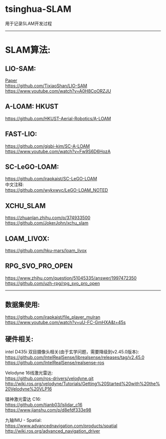 # tsinghua-SLAM

用于记录SLAM开发过程

----
# SLAM算法:
     
## LIO-SAM: 
[Paper](paper/Ji_LidarMapping_RSS2014_v8.pdf)       
https://github.com/TixiaoShan/LIO-SAM       
https://www.youtube.com/watch?v=A0H8CoORZJU

## A-LOAM: HKUST        
https://github.com/HKUST-Aerial-Robotics/A-LOAM

## FAST-LIO:       
https://github.com/gisbi-kim/SC-A-LOAM      
https://www.youtube.com/watch?v=Fw9S6D6HozA

## SC-LeGO-LOAM:       
https://github.com/irapkaist/SC-LeGO-LOAM       
中文注释:   
https://github.com/wykxwyc/LeGO-LOAM_NOTED

## XCHU_SLAM
https://zhuanlan.zhihu.com/p/374933500      
https://github.com/JokerJohn/xchu_slam      

## LOAM_LIVOX:     
https://github.com/hku-mars/loam_livox

## RPG_SVO_PRO_OPEN
https://www.zhihu.com/question/51045335/answer/1997472350       
https://github.com/uzh-rpg/rpg_svo_pro_open     

----

## 数据集使用:
https://github.com/irapkaist/file_player_mulran     
https://www.youtube.com/watch?v=uU-FC-GmHXA&t=45s

## 硬件相关:
intel D435i 双目摄像头相关(由于玄学问题，需要降级到v2.45.0版本):        
https://github.com/IntelRealSense/librealsense/releases/tag/v2.45.0     
https://github.com/IntelRealSense/realsense-ros

Velodyne 16线激光雷达:      
https://github.com/ros-drivers/velodyne.git    
http://wiki.ros.org/velodyne/Tutorials/Getting%20Started%20with%20the%20Velodyne%20VLP16    

镭神激光雷达 C16:       
https://github.com/tianb03/lslidar_c16      
https://www.jianshu.com/p/d8efdf333e98

九轴IMU - Spatial:      
https://www.advancednavigation.com/products/spatial     
http://wiki.ros.org/advanced_navigation_driver

